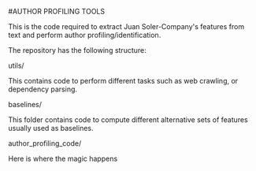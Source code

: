 #AUTHOR PROFILING TOOLS

This is the code required to extract Juan Soler-Company's features from text and perform author profiling/identification.

The repository has the following structure:

utils/ 

This contains code to perform different tasks such as web crawling, or dependency parsing.

baselines/

This folder contains code to compute different alternative sets of features usually used as baselines.

author_profiling_code/

Here is where the magic happens